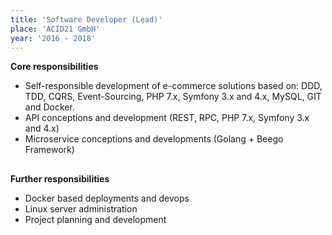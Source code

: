 ```yaml
---
title: 'Software Developer (Lead)'
place: 'ACID21 GmbH'
year: '2016 - 2018'
---
```


**Core responsibilities**
* Self-responsible development of e-commerce solutions based on: DDD, TDD, CQRS, Event-Sourcing, PHP 7.x, Symfony 3.x and 4.x, MySQL, GIT and Docker.
* API conceptions and development (REST, RPC, PHP 7.x, Symfony 3.x and 4.x)
* Microservice conceptions and developments (Golang + Beego Framework)
##

**Further responsibilities**
* Docker based deployments and devops
* Linux server administration
* Project planning and development

